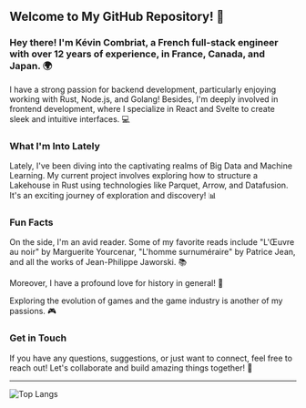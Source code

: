 ## Welcome to My GitHub Repository! 🚀

### Hey there! I'm Kévin Combriat, a French full-stack engineer with over 12 years of experience, in France, Canada, and Japan. 🌍

I have a strong passion for backend development, particularly enjoying working with Rust, Node.js, and Golang! Besides, I'm deeply involved in frontend development, where I specialize in React and Svelte to create sleek and intuitive interfaces. 💻

### What I'm Into Lately

Lately, I've been diving into the captivating realms of Big Data and Machine Learning. My current project involves exploring how to structure a Lakehouse in Rust using technologies like Parquet, Arrow, and Datafusion. It's an exciting journey of exploration and discovery! 📊

### Fun Facts

On the side, I'm an avid reader. Some of my favorite reads include "L'Œuvre au noir" by Marguerite Yourcenar, "L'homme surnuméraire" by Patrice Jean, and all the works of Jean-Philippe Jaworski. 📚

Moreover, I have a profound love for history in general! 📜

Exploring the evolution of games and the game industry is another of my passions. 🎮

### Get in Touch

If you have any questions, suggestions, or just want to connect, feel free to reach out! Let's collaborate and build amazing things together! 📩

---

![Top Langs](https://github-readme-stats.vercel.app/api/top-langs/?username=gaku-sei&hide=html,javascript,purescript,dhall,rescript,ruby,coffeescript,svelte&langs_count=6&layout=donut-vertical&theme=tokyonight)
